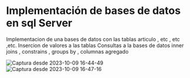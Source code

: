 # Implementación de bases de datos en sql Server

Implementacion de una bases de datos con las tablas articulo , etc , etc ,etc.
Insercion de valores a las tablas
Consultas a la bases de datos inner joins , constrains , groups by , columnas agregado

![Captura desde 2023-10-09 16-44-49](https://github.com/StefanoZevallos/sql_basededatos_implementacion/assets/107054283/36787a1d-21f9-4597-aeb6-fd919109daa7)
![Captura desde 2023-10-09 16-47-16](https://github.com/StefanoZevallos/sql_basededatos_implementacion/assets/107054283/28f35348-82f1-460b-9485-68549f2c7d2f)
